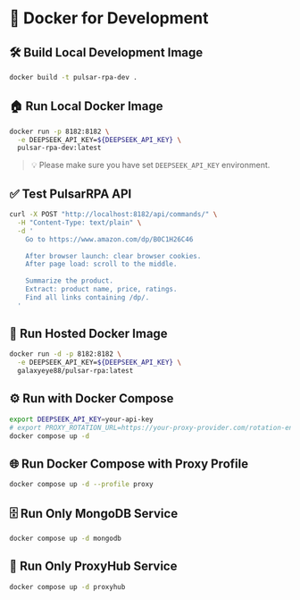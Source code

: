# 🐳 Docker for Development

## 🛠️ Build Local Development Image

```bash
docker build -t pulsar-rpa-dev .
````

## 🏠 Run Local Docker Image

```bash
docker run -p 8182:8182 \
  -e DEEPSEEK_API_KEY=${DEEPSEEK_API_KEY} \
  pulsar-rpa-dev:latest
```

> 💡 Please make sure you have set `DEEPSEEK_API_KEY` environment.

## ✅ Test PulsarRPA API

```bash
curl -X POST "http://localhost:8182/api/commands/" \
  -H "Content-Type: text/plain" \
  -d '
    Go to https://www.amazon.com/dp/B0C1H26C46
    
    After browser launch: clear browser cookies.
    After page load: scroll to the middle.
    
    Summarize the product.
    Extract: product name, price, ratings.
    Find all links containing /dp/.
  '
```

## 🚀 Run Hosted Docker Image

```bash
docker run -d -p 8182:8182 \
  -e DEEPSEEK_API_KEY=${DEEPSEEK_API_KEY} \
  galaxyeye88/pulsar-rpa:latest
```

## ⚙️ Run with Docker Compose

```bash
export DEEPSEEK_API_KEY=your-api-key
# export PROXY_ROTATION_URL=https://your-proxy-provider.com/rotation-endpoint
docker compose up -d
```

## 🌐 Run Docker Compose with Proxy Profile

```bash
docker compose up -d --profile proxy
```

## 🗄️ Run Only MongoDB Service

```bash
docker compose up -d mongodb
```

## 🔗 Run Only ProxyHub Service

```bash
docker compose up -d proxyhub
```
